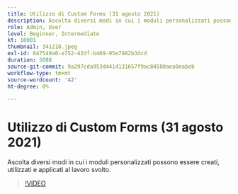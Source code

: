 ```yaml
---
title: Utilizzo di Custom Forms (31 agosto 2021)
description: Ascolta diversi modi in cui i moduli personalizzati possono essere creati, utilizzati e applicati al lavoro svolto.
role: Admin, User
level: Beginner, Intermediate
kt: 10001
thumbnail: 341218.jpeg
exl-id: 847549a0-e752-42df-b469-95e7982b3dcd
duration: 5088
source-git-commit: 9a297cda953d4414131657f9ac84580aea0eabeb
workflow-type: tm+mt
source-wordcount: '42'
ht-degree: 0%

---
```


# Utilizzo di Custom Forms (31 agosto 2021)

Ascolta diversi modi in cui i moduli personalizzati possono essere creati, utilizzati e applicati al lavoro svolto.

>[!VIDEO](https://video.tv.adobe.com/v/341218/?quality=12&learn=on)

